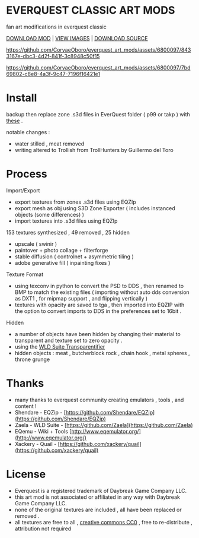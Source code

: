 # EVERQUEST CLASSIC ART MODS
fan art modifications in everquest classic 

[DOWNLOAD MOD]( https://github.com/CorvaeOboro/everquest_art_mods/releases/download/everquest_art_mods_20231117/everquest_art_mods_innothule_grobb_20231117.zip)    |   [VIEW IMAGES]( https://corvaeoboro.github.io/everquest_art_mods/everquest_art_mods_all.htm )   |    [DOWNLOAD SOURCE]( https://github.com/CorvaeOboro/everquest_art_mods/archive/refs/heads/main.zip ) 


https://github.com/CorvaeOboro/everquest_art_mods/assets/6800097/8433167e-dbc3-4d2f-841f-3c8948c50f15


https://github.com/CorvaeOboro/everquest_art_mods/assets/6800097/7bd69802-c8e8-4a3f-9c47-7196f16421e1



# Install 
backup then replace zone .s3d files in EverQuest folder ( p99 or takp ) with [these]( https://github.com/CorvaeOboro/everquest_art_mods/releases/download/everquest_art_mods_20231117/everquest_art_mods_innothule_grobb_20231117.zip)  . 

notable changes : 
- water stilled , meat removed 
- writing altered to Trollish from TrollHunters by Guillermo del Toro


# Process 
Import/Export
- export textures from zones .s3d files using EQZIp 
- export mesh as obj using S3D Zone Exporter ( includes instanced objects (some differences) )
- import textures into .s3d files using EQZIp

153 textures synthesized , 49 removed , 25 hidden
- upscale ( swinir ) 
- paintover + photo collage + filterforge
- stable diffusion ( controlnet + asymmetric tiling ) 
- adobe generative fill ( inpainting fixes )

Texture Format  
- using texconv in python to convert the PSD to DDS , then renamed to BMP to match the existing files ( importing without auto dds conversion as DXT1 , for mipmap support , and flipping vertically )
- textures with opacity are saved to tga , then imported into EQZIP with the option to convert imports to DDS in the preferences set to 16bit .

Hidden
- a number of objects have been hidden by changing their material to transparent and texture set to zero opacity . 
- using the [WLD Suite Transparentifier](https://docs.eqemu.io/server/zones/customizing-zones/wld-editor-suite/#instructions_1)
- hidden objects : meat , butcherblock rock , chain hook , metal spheres , throne grunge

# Thanks
- many thanks to everquest community creating emulators , tools , and content !
- Shendare - EQZip - [https://github.com/Shendare/EQZip](https://github.com/Shendare/EQZip)
- Zaela - WLD Suite - [https://github.com/Zaela](https://github.com/Zaela)
- EQemu - Wiki + Tools [http://www.eqemulator.org/](http://www.eqemulator.org/)
- Xackery - Quail - [https://github.com/xackery/quail](https://github.com/xackery/quail)

# License
- Everquest is a registered trademark of Daybreak Game Company LLC.  
- this art mod is not associated or affiliated in any way with Daybreak Game Company LLC.
- none of the original textures are included , all have been replaced or removed .
- all textures are free to all , [creative commons CC0](https://creativecommons.org/publicdomain/zero/1.0/) , free to re-distribute , attribution not required
